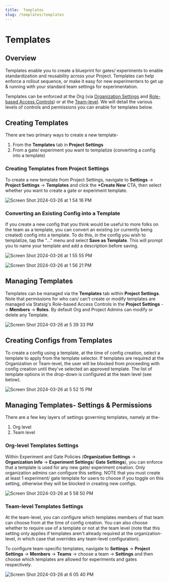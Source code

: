 ```yaml
---
title:  Templates
slug: /templates/templates
---
```


# Templates

## Overview 
Templates enable you to create a blueprint for gates/ experiments to enable standardization and reusability across your Project. Templates can help enforce a rollout sequence, or make it easy for new experimenters to get up & running with your standard team settings for experimentation. 

Templates can be enforced at the Org (via [Organization Settings](https://docs.statsig.com/org-admin/organization_policies) and [Role-based Access Controls](https://docs.statsig.com/access-management/projects)) or at the [Team-level](https://docs.statsig.com/access-management/teams). We will detail the various levels of controls and permissions you can enable for templates below. 

## Creating Templates 
There are two primary ways to create a new template- 
1. From the **Templates** tab in **Project Settings**
2. From a gate/ experiment you want to templatize (converting a config into a template)

### Creating Templates from Project Settings 
To create a new template from Project Settings, navigate to **Settings** -> **Project Settings** -> **Templates** and click the **+Create New** CTA, then select whether you want to create a gate or experiment template. 

![Screen Shot 2024-03-26 at 1 54 16 PM](https://github.com/statsig-io/docs/assets/101903926/dee2680f-18b9-414e-a7a4-a4fd5c823b22)

### Converting an Existing Config into a Template 
If you create a new config that you think would be useful to more folks on the team as a template, you can convert an existing (or currently being created) config into a template. To do this, in the config you wish to templatize, tap the "..." menu and select **Save as Template**. This will prompt you to name your template and add a description before saving. 

![Screen Shot 2024-03-26 at 1 55 55 PM](https://github.com/statsig-io/docs/assets/101903926/4768129f-f91a-4697-aaf7-d9950cdde4d2)

![Screen Shot 2024-03-26 at 1 56 21 PM](https://github.com/statsig-io/docs/assets/101903926/790ed73e-d014-4163-abc2-caffaefaadc3)

## Managing Templates 
Templates can be managed via the **Templates** tab within **Project Settings**. Note that permissions for who can/ can't create or modify templates are managed via Statsig's Role-based Access Controls in the **Project Settings** -> **Members** -> **Roles**. By default Org and Project Admins can modify or delete any Template. 

![Screen Shot 2024-03-26 at 5 39 33 PM](https://github.com/statsig-io/docs/assets/101903926/0e77d362-a730-4939-844f-228a2982dbea)

## Creating Configs from Templates 
To create a config using a template, at the time of config creation, select a template to apply from the template selector. If templates are required at the Organization or Team-level, the user will be blocked from proceeding with config creation until they've selected an approved template. The list of template options in the drop-down is configured at the team level (see below). 

![Screen Shot 2024-03-26 at 5 52 15 PM](https://github.com/statsig-io/docs/assets/101903926/b6287605-3740-49a5-acf2-224642e0499b)

## Managing Templates- Settings & Permissions
There are a few key layers of settings governing templates, namely at the- 
1. Org level
2. Team level

### Org-level Templates Settings 
Within Experiment and Gate Policies (**Organization Settings** -> **Organization Info** -> **Experiment Settings**/ **Gate Settings**), you can enforce that a template is used for any new gate/ experiment creation. Only organization admins can configure this setting. NOTE that you must create at least 1 experiment/ gate template for users to choose if you toggle on this setting, otherwise they will be blocked in creating new configs. 

![Screen Shot 2024-03-26 at 5 58 50 PM](https://github.com/statsig-io/docs/assets/101903926/7cbb069b-8060-4574-9fe9-e2859abdaaf4)


### Team-level Templates Settings
At the team-level, you can configure which templates members of that team can choose from at the time of config creation. You can also choose whether to require use of a template or not at the team level (note that this setting only applies if templates aren't already required at the organization-level, in which case that overrides any team-level configuration). 

To configure team-specific templates, navigate to **Settings** -> **Project Settings** -> **Members** -> **Teams** -> choose a team -> **Settings** and then choose which templates are allowed for experiments and gates respectively. 

![Screen Shot 2024-03-26 at 6 05 40 PM](https://github.com/statsig-io/docs/assets/101903926/08d38cb7-3a4d-4220-afa8-419bfedc531e)
